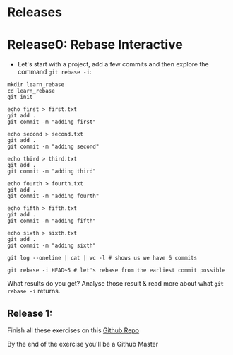 # Releases

# Release0: Rebase Interactive

- Let's start with a project, add a few commits and then explore the command `git rebase -i`:

```
mkdir learn_rebase
cd learn_rebase
git init

echo first > first.txt
git add .
git commit -m "adding first"

echo second > second.txt
git add .
git commit -m "adding second"

echo third > third.txt
git add .
git commit -m "adding third"

echo fourth > fourth.txt
git add .
git commit -m "adding fourth"

echo fifth > fifth.txt
git add .
git commit -m "adding fifth"

echo sixth > sixth.txt
git add .
git commit -m "adding sixth"

git log --oneline | cat | wc -l # shows us we have 6 commits

git rebase -i HEAD~5 # let's rebase from the earliest commit possible
```

What results do you get? Analyse those result & read more about what `git rebase -i` returns.

## Release 1:

Finish all these exercises on this [Github Repo](https://github.com/praqma-training/gitkatas)

By the end of the exercise you'll be a Github Master